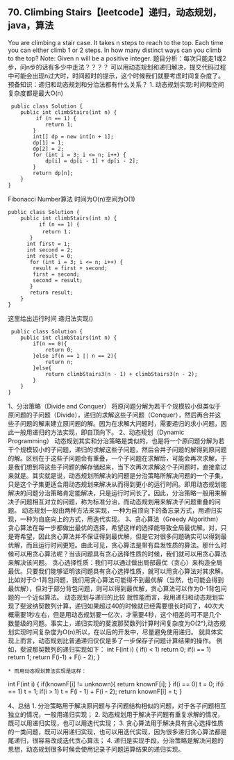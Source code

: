 ## 70. Climbing Stairs【leetcode】递归，动态规划，java，算法
You are climbing a stair case. It takes n steps to reach to the top.
Each time you can either climb 1 or 2 steps. In how many distinct ways can you climb to the top?
Note: Given n will be a positive integer.
题目分析：每次只能走1或2步，问n步的话有多少中走法？？？？
可以用动态规划和递归解决，提交代码过程中可能会出现n过大时，时间超时的提示，这个时候我们就要考虑时间复杂度了。
预备知识：递归和动态规划和分治法都有什么关系？
	1. 动态规划实现:时间和空间复杂度都是最大O(n)
```
 public class Solution {
    public int climbStairs(int n) {
         if (n == 1) {
            return 1;
        }
        int[] dp = new int[n + 1];
        dp[1] = 1;
        dp[2] = 2;
        for (int i = 3; i <= n; i++) {
            dp[i] = dp[i - 1] + dp[i - 2];
        }
        return dp[n];
    }
}
 ```
Fibonacci Number算法 时间为O(n)空间为O(1)
```
public class Solution {
    public int climbStairs(int n) {
          if (n == 1) {
           return 1；
       }
      int first = 1;
      int second = 2;
      int result = 0;
       for (int i = 3; i <= n; i++) {
        result = first + second;
        first = second;
        second = result;
       }
       return result;
    }
}
```

这里给出运行时间
递归法实现()
```
 public class Solution {
    public int climbStairs(int n) {
        if(n == 0){
            return 0;
        }else if(n == 1 || n == 2){
            return n;
        }else{
            return climbStairs3(n - 1) + climbStairs3(n - 2);
        }
    }
}
```
1、分治策略（Divide and Conquer）
将原问题分解为若干个规模较小但类似于原问题的子问题（Divide），递归的求解这些子问题（Conquer），然后再合并这些子问题的解来建立原问题的解。因为在求解大问题时，需要递归的求小问题，因此一般用递归的方法实现，即自顶向下。
2、动态规划（Dynamic Programming）
动态规划其实和分治策略是类似的，也是将一个原问题分解为若干个规模较小的子问题，递归的求解这些子问题，然后合并子问题的解得到原问题的解。区别在于这些子问题会有重叠，一个子问题在求解后，可能会再次求解，于是我们想到将这些子问题的解存储起来，当下次再次求解这个子问题时，直接拿过来就是。其实就是说，动态规划所解决的问题是分治策略所解决问题的一个子集，只是这个子集更适合用动态规划来解决从而得到更小的运行时间。即用动态规划能解决的问题分治策略肯定能解决，只是运行时间长了。因此，分治策略一般用来解决子问题相互对立的问题，称为标准分治，而动态规划用来解决子问题重叠的问题。
动态规划一般由两种方法来实现，一种为自顶向下的备忘录方式，用递归实现，一种为自底向上的方式，用迭代实现。
3、贪心算法（Greedy Algorithm）
贪心算法在每一步都做出最优的选择，希望这样的选择能导致全局最优解。对，只是寄希望，因此贪心算法并不保证得到最优解，但是它对很多问题确实可以得到最优解，而且运行时间更短。由此可见，贪心算法是带有启发性质的算法。那什么时候可以用贪心算法呢？当该问题具有贪心选择性质的时候，我们就可以用贪心算法来解决该问题。 
贪心选择性质：我们可以通过做出局部最优（贪心）来构造全局最优。只要我们能够证明该问题具有贪心选择性质，就可以用贪心算法对其求解。比如对于0-1背包问题，我们用贪心算法可能得不到最优解（当然，也可能会得到最优解），但对于部分背包问题，则可以得到最优解，贪心算法可以作为0-1背包问题的一个近似算法。
动态规划与递归的比较
就性能而言，我用递归和动态规划实现了斐波纳契数列计算，递归如果超过40的时候就已经需要很长时间了，40次大概需要1秒左右，但是用动态规划要一亿次，才需要4秒，这个相差的可不是几个数量级的问题。事实上，递归实现的斐波那契数列计算时间复杂度为O(2ⁿ),动态规划实现时间复杂度为O(n)所以，在以后的开发中，尽量避免使用递归。 
就具体实现上而言，动态规划比普通递归仅仅是多了一步保存子问题计算结果的操作。 
例如，斐波那契数列的递归实现如下：
int F(int i)
    {
             if(i < 1)  return 0;
             if(i == 1) return 1;
              return F(i-1) + F(i - 2);
    }


	* 而用动态规划算法实现是这样：

int F(int i)
{
     if(knownF[i] != unknown){
        return knownF[i];
     }
     if(i == 0) t = 0;
     if(i == 1) t = 1;
     if(i > 1)  t = F(i - 1) + F(i - 2);
     return knownF[i] = t;
}

4、总结
	1. 分治策略用于解决原问题与子问题结构相似的问题，对于各子问题相互独立的情况，一般用递归实现；
	2. 动态规划用于解决子问题有重复求解的情况，既可以用递归实现，也可以用迭代实现；
	3. 贪心算法用于解决具有贪心选择性质的一类问题，既可以用递归实现，也可以用迭代实现，因为很多递归贪心算法都是尾递归，很容易改成迭代贪心算法；
	4. 递归是实现手段，分治策略是解决问题的思想，动态规划很多时候会使用记录子问题运算结果的递归实现。

